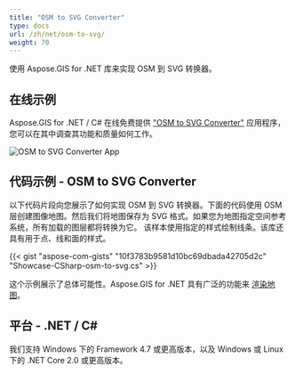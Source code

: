 ```yaml
---
title: "OSM to SVG Converter"
type: docs
url: /zh/net/osm-to-svg/
weight: 70
---
```


使用 Aspose.GIS for .NET 库来实现 OSM 到 SVG 转换器。

## **在线示例**

Aspose.GIS for .NET / C# 在线免费提供 ["OSM to SVG Converter"](https://products.aspose.app/gis/viewer/osm-to-svg) 应用程序，您可以在其中调查其功能和质量如何工作。

![OSM to SVG Converter App](viewer.png)

## **代码示例 - OSM to SVG Converter**

以下代码片段向您展示了如何实现 OSM 到 SVG 转换器。下面的代码使用 OSM 层创建图像地图。然后我们将地图保存为 SVG 格式。如果您为地图指定空间参考系统，所有加载的图层都将转换为它。
该样本使用指定的样式绘制线条。该库还具有用于点、线和面的样式。

{{< gist "aspose-com-gists" "10f3783b9581d10bc69dbada42705d2c" "Showcase-CSharp-osm-to-svg.cs" >}}

这个示例展示了总体可能性。Aspose.GIS for .NET 具有广泛的功能来 [渲染地图](https://docs.aspose.com/gis/net/map-rendering/)。

## **平台 - .NET / C#**

我们支持 Windows 下的 Framework 4.7 或更高版本，以及 Windows 或 Linux 下的 .NET Core 2.0 或更高版本。
